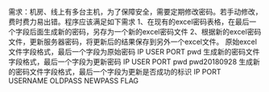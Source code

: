 需求：机房、线上有多台主机，为了保障安全，需要定期修改密码。若手动修改，费时费力易出错。程序应该满足如下需求
1、在现有的excel密码表格，在最后一个字段后面生成新的密码，另存为一个新的excel密码文件
2、根据新的excel密码文件，更新服务器密码，将更新后的结果保存到另外一个excel文件。
原始excel文件字段格式，最后一个字段为原始密码
IP	USER	PORT	pwd
生成新的密码文件字段格式，最后一个字段为更新密码
IP	USER	PORT	pwd	pwd20180928
生成新的密码文件字段格式，最后一个字段为更新是否成功的标识IP	PORT	USERNAME	OLDPASS	NEWPASS	FLAG
